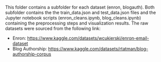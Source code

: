 This folder contains a subfolder for each dataset (enron, blogauth). Both subfolder contains the
the train_data.json and test_data.json files and the
Jupyter notebook scripts (enron_cleans.ipynb, blog_cleans.ipynb) containing the preprocessing steps
and visualization results.
The raw datasets were sourced from the following link:
* Enron: https://www.kaggle.com/datasets/wcukierski/enron-email-dataset
* Blog Authorship: https://www.kaggle.com/datasets/rtatman/blog-authorship-corpus
